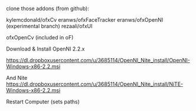 clone those addons (from github):

kylemcdonald/ofxCv
eranws/ofxFaceTracker
eranws/ofxOpenNI (experimental branch)
rezaali/ofxUI

ofxOpenCv (included in oF)

<!--
irrelevant if cloning eranws/ofxFacetracker

rename ofxFaceTracker Tracker.cc/h to 
FTracker.cc/h (or whatever) - this solves Tracker issues with ofxCv's Tracker.cpp/h
-->

Download & Install OpenNI 2.2.x

https://dl.dropboxusercontent.com/u/3685114/OpenNI_Nite_install/OpenNI-Windows-x86-2.2.msi

And Nite
https://dl.dropboxusercontent.com/u/3685114/OpenNI_Nite_install/NiTE-Windows-x86-2.2.msi

Restart Computer (sets paths)

